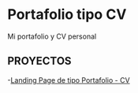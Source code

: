 # Portafolio tipo CV

Mi portafolio y CV personal

## PROYECTOS

-[Landing Page de tipo Portafolio - CV](https://MiguelDev3.github.io/Portafolio_CV)